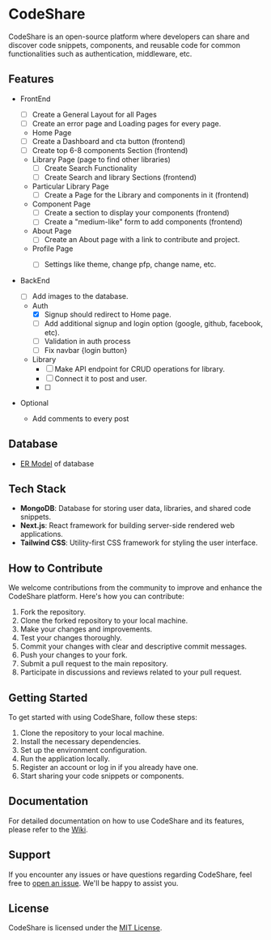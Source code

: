 # CodeShare

CodeShare is an open-source platform where developers can share and discover code snippets, components, and reusable code for common functionalities such as authentication, middleware, etc.

## Features

- FrontEnd <br>

  - [ ] Create a General Layout for all Pages <br>
  - [ ] Create an error page and Loading pages for every page. <br>
  
  -  Home Page <br>
    - [ ] Create a Dashboard and cta button (frontend) <br>
    - [ ] Create top 6-8 components Section (frontend) <br>
    
  - Library Page (page to find other libraries) <br>
    - [ ] Create Search Functionality  <br>
    - [ ] Create Search and library Sections (frontend) <br>
  
  - Particular Library Page <br>
    - [ ] Create a Page for the Library and components in it (frontend)  <br>
  
  - Component Page <br>
    - [ ] Create a section to display your components (frontend) <br>
    - [ ] Create a "medium-like" form to add components (frontend) <br>
  
  - About Page <br>
    - [ ] Create an About page with a link to contribute and project. <br>
  
  - Profile Page   <br>
    - [ ] Settings like theme, change pfp, change name, etc. <br>

  
- BackEnd <br>
  
  - [ ] Add images to the database. <br>
  
  - Auth  <br>
    - [X] Signup should redirect to Home page. <br>
    - [ ] Add additional signup and login option (google, github, facebook, etc). <br>
    - [ ] Validation in auth process <br>
    - [ ] Fix navbar {login button} <br>
  - Library <br>
    - [ ] Make API endpoint for CRUD operations for library. <br>
    - [ ] Connect it to post and user. <br>
    - [ ] 
    
- Optional
  - Add comments to every post   

## Database

- [ER Model](https://excalidraw.com/#json=9tKHqQLAd6AuwgftuxXR7,1P02YtnIDWBiT9hlE8mrZA) of database

## Tech Stack

- **MongoDB**: Database for storing user data, libraries, and shared code snippets.
- **Next.js**: React framework for building server-side rendered web applications.
- **Tailwind CSS**: Utility-first CSS framework for styling the user interface.

## How to Contribute

We welcome contributions from the community to improve and enhance the CodeShare platform. Here's how you can contribute:

1. Fork the repository.
2. Clone the forked repository to your local machine.
3. Make your changes and improvements.
4. Test your changes thoroughly.
5. Commit your changes with clear and descriptive commit messages.
6. Push your changes to your fork.
7. Submit a pull request to the main repository.
8. Participate in discussions and reviews related to your pull request.

## Getting Started

To get started with using CodeShare, follow these steps:

1. Clone the repository to your local machine.
2. Install the necessary dependencies.
3. Set up the environment configuration.
4. Run the application locally.
5. Register an account or log in if you already have one.
6. Start sharing your code snippets or components.

## Documentation

For detailed documentation on how to use CodeShare and its features, please refer to the [Wiki](link_to_wiki).

## Support

If you encounter any issues or have questions regarding CodeShare, feel free to [open an issue](link_to_issues). We'll be happy to assist you.

## License

CodeShare is licensed under the [MIT License](link_to_license).

